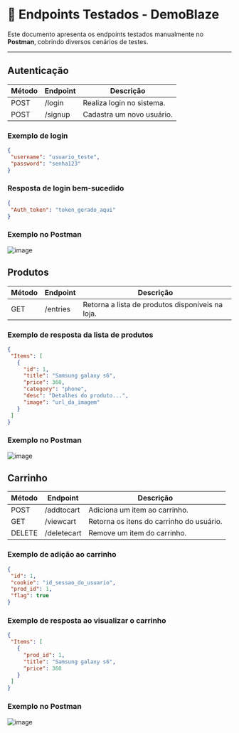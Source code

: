# 📌 Endpoints Testados - DemoBlaze

Este documento apresenta os endpoints testados manualmente no **Postman**, cobrindo diversos cenários de testes.

---

## Autenticação
 | Método | Endpoint  | Descrição |
 |--------|----------|-----------|
 | POST | /login | Realiza login no sistema. |
 | POST | /signup | Cadastra um novo usuário. |
 
 ### Exemplo de login
 ```json
 {
  "username": "usuario_teste",
  "password": "senha123"
 }
 ```
 ### Resposta de login bem-sucedido
 ```json
 {
  "Auth_token": "token_gerado_aqui"
 }
 ```
### Exemplo no Postman
![image](https://github.com/user-attachments/assets/c4334b52-3c0f-4680-9969-ccd945a20ce9)

## Produtos
 | Método | Endpoint      | Descrição |
 |--------|-------------|-----------|
 | GET  | /entries  | Retorna a lista de produtos disponíveis na loja. |

 ### Exemplo de resposta da lista de produtos
 ```json
 {
  "Items": [
    {
      "id": 1,
      "title": "Samsung galaxy s6",
      "price": 360,
      "category": "phone",
      "desc": "Detalhes do produto...",
      "image": "url_da_imagem"
    }
  ]
 }
 ```
### Exemplo no Postman
![image](https://github.com/user-attachments/assets/15a4c49b-b49d-4efd-b586-57582c3021b5)

## Carrinho
| Método | Endpoint       | Descrição |
 |--------|--------------|-----------|
 | POST | /addtocart | Adiciona um item ao carrinho. |
 | GET  | /viewcart  | Retorna os itens do carrinho do usuário. |
 | DELETE | /deletecart | Remove um item do carrinho. |

 ### Exemplo de adição ao carrinho
 ```json
 {
  "id": 1,
  "cookie": "id_sessao_do_usuario",
  "prod_id": 1,
  "flag": true
 }
 ```
 ### Exemplo de resposta ao visualizar o carrinho
 ```json
 {
  "Items": [
    {
      "prod_id": 1,
      "title": "Samsung galaxy s6",
      "price": 360
    }
  ]
 }
 ```
### Exemplo no Postman
![image](https://github.com/user-attachments/assets/2874ccdd-5b0a-4dde-85eb-e1665094a27e)
